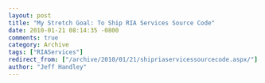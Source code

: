 ```yaml
---
layout: post
title: "My Stretch Goal: To Ship RIA Services Source Code"
date: 2010-01-21 08:14:35 -0800
comments: true
category: Archive
tags: ["RIAServices"]
redirect_from: ["/archive/2010/01/21/shipriaservicessourcecode.aspx/"]
author: "Jeff Handley"
---
```


